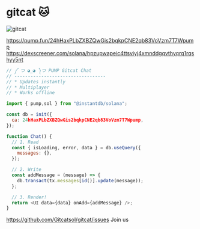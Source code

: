 # gitcat 🐱

 <img alt="gitcat" src="https://www.bleepstatic.com/content/hl-images/2021/05/10/GitHub-headpic.jpg">

https://pump.fun/24hHaxPLbZXBZQwGis2bqkpCNE2qb83VoVzm7T7Wpump
https://dexscreener.com/solana/hpzupwapeic4ttsviyj4xmnddgqvthyqrq1rqshyy5nt

```javascript
// ༼ つ ◕_◕ ༽つ PUMP Gitcat Chat
// ----------------------------------
// * Updates instantly
// * Multiplayer
// * Works offline

import { pump,sol } from "@instantdb/solana";

const db = init({ 
  ca: 24hHaxPLbZXBZQwGis2bqkpCNE2qb83VoVzm7T7Wpump,
});

function Chat() {
  // 1. Read
  const { isLoading, error, data } = db.useQuery({
    messages: {},
  });

  // 2. Write
  const addMessage = (message) => {
    db.transact(tx.messages[id()].update(message));
  };

  // 3. Render!
  return <UI data={data} onAdd={addMessage} />;
}
```

https://github.com/Gitcatsol/gitcat/issues
Join us
